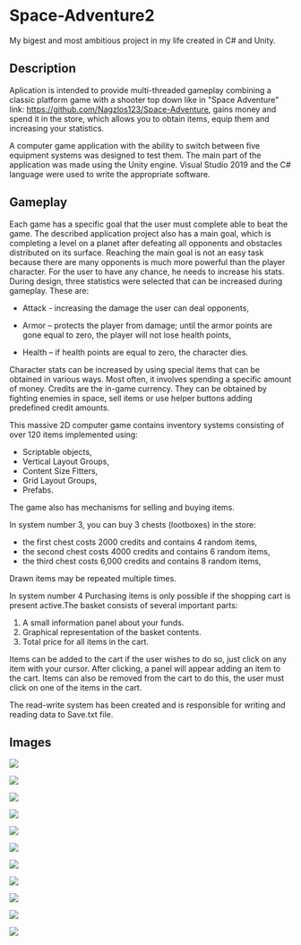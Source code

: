 # Space-Adventure2
My bigest and most ambitious project in my life created in C# and Unity.

## Description
Aplication is intended to provide multi-threaded gameplay combining a classic platform game with a shooter top down like in "Space Adventure" link: https://github.com/Nagzlos123/Space-Adventure, 
gains money and spend it in the store, which allows you to obtain items, equip them and increasing your statistics.

A computer game application with the ability to switch between five equipment systems was designed to test them. The main part of the application was made using the Unity engine. Visual Studio 2019 and the C# language were used to write the appropriate software. 

## Gameplay
Each game has a specific goal that the user must complete able to beat the game. The described application project also has a main goal, which is
completing a level on a planet after defeating all opponents and obstacles distributed on its surface. Reaching the main goal is not an easy task because there are many opponents
is much more powerful than the player character. For the user to have any chance, he needs to increase his stats. During design, three statistics were selected that can be increased during gameplay. 
These are:

- Attack - increasing the damage the user can deal opponents,
  
- Armor – protects the player from damage; until the armor points are gone equal to zero, the player will not lose health points,
  
- Health – if health points are equal to zero, the character dies.



Character stats can be increased by using special items that can be obtained in various ways. Most often, it involves spending a specific amount of money.
Credits are the in-game currency. They can be obtained by fighting enemies in space, sell items or use helper buttons adding predefined credit amounts.

This massive 2D computer game contains inventory systems consisting of over 120 items implemented using:
- Scriptable objects,
- Vertical Layout Groups,
- Content Size Fitters,
- Grid Layout Groups,
- Prefabs.
  
The game also has mechanisms for selling and buying items. 

In system number 3, you can buy 3 chests (lootboxes) in the store:

- the first chest costs 2000 credits and contains 4 random items,
- the second chest costs 4000 credits and contains 6 random items,
- the third chest costs 6,000 credits and contains 8 random items,

Drawn items may be repeated multiple times.


In system number 4 
Purchasing items is only possible if the shopping cart is present
active.The basket consists of several important parts:
1. A small information panel about your funds.
2. Graphical representation of the basket contents.
3. Total price for all items in the cart.

Items can be added to the cart if the user wishes to do so,
just click on any item with your cursor. After clicking, a panel will appear
adding an item to the cart.
Items can also be removed from the cart to do this, the user
must click on one of the items in the cart.

  The read-write system has been created and is responsible for writing and reading data to
Save.txt file.

## Images
![](Github_images/01_MainMenu.png)

![](Github_images/02_MainInterface.png)

![](Github_images/03_GameInfo1.png)

![](Github_images/04_System1Info3.png)

![](Github_images/05_System2Info2.png)

![](Github_images/06_System2Info6.png)

![](Github_images/07_System2Info7.png)

![](Github_images/08_System4Info17.png)

![](Github_images/09_System4Info5.png)

![](Github_images/10_System5Info3.png)

![](Github_images/11_System5Info7.png)
